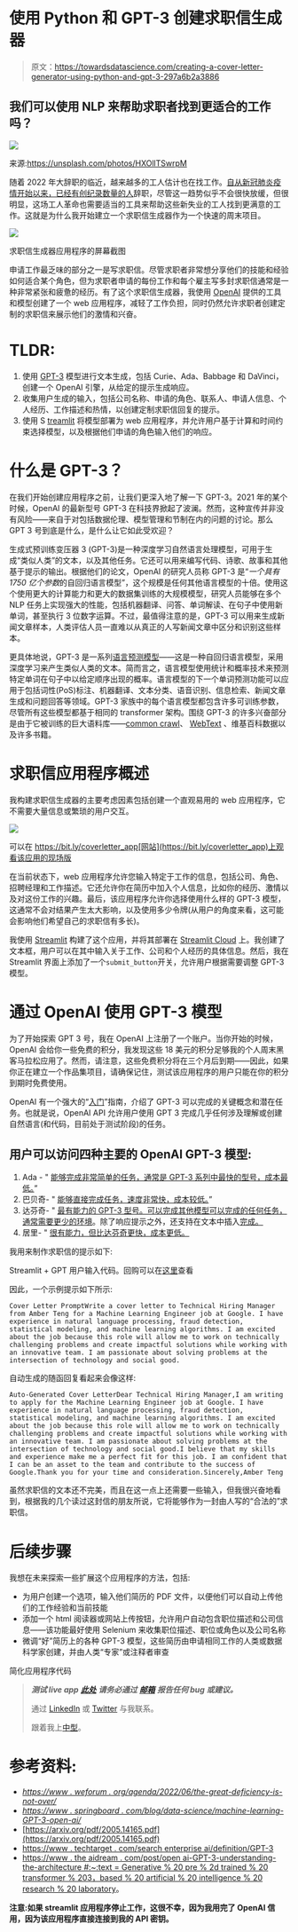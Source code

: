 # 使用 Python 和 GPT-3 创建求职信生成器

> 原文：<https://towardsdatascience.com/creating-a-cover-letter-generator-using-python-and-gpt-3-297a6b2a3886>

## 我们可以使用 NLP 来帮助求职者找到更适合的工作吗？

![](img/2e95cc080ff9456a86eec9e9e1f9b1f5.png)

来源:https://unsplash.com/photos/HXOllTSwrpM

随着 2022 年大辞职的临近，越来越多的工人估计也在找工作。[自从新冠肺炎疫情开始以来，已经有创纪录数量的人](https://www.weforum.org/agenda/2022/06/the-great-resignation-is-not-over/)辞职，尽管这一趋势似乎不会很快放缓，但很明显，这场工人革命也需要适当的工具来帮助这些新失业的工人找到更满意的工作。这就是为什么我开始建立一个求职信生成器作为一个快速的周末项目。

![](img/49136df9b571eaddfa00c7e75e2e7edc.png)

求职信生成器应用程序的屏幕截图

申请工作最乏味的部分之一是写求职信。尽管求职者非常想分享他们的技能和经验如何适合某个角色，但为求职者申请的每份工作和每个雇主写多封求职信通常是一种非常紧张和疲惫的经历。有了这个求职信生成器，我使用 [OpenAI](https://openai.com/) 提供的工具和模型创建了一个 web 应用程序，减轻了工作负担，同时仍然允许求职者创建定制的求职信来展示他们的激情和兴奋。

# TLDR:

1.  使用 [GPT-3](https://en.wikipedia.org/wiki/GPT-3) 模型进行文本生成，包括 Curie、Ada、Babbage 和 DaVinci，创建一个 OpenAI 引擎，从给定的提示生成响应。
2.  收集用户生成的输入，包括公司名称、申请的角色、联系人、申请人信息、个人经历、工作描述和热情，以创建定制求职信回复的提示。
3.  使用 S [treamlit](https://streamlit.io/) 将模型部署为 web 应用程序，并允许用户基于计算和时间约束选择模型，以及根据他们申请的角色输入他们的响应。

# 什么是 GPT-3？

在我们开始创建应用程序之前，让我们更深入地了解一下 GPT-3。2021 年的某个时候，OpenAI 的最新型号 GPT-3 在科技界掀起了波澜。然而，这种宣传并非没有风险——来自于对包括数据伦理、模型管理和节制在内的问题的讨论。那么 GPT 3 号到底是什么，是什么让它如此受欢迎？

生成式预训练变压器 3 (GPT-3)是一种深度学习自然语言处理模型，可用于生成“类似人类”的文本，以及其他任务。它还可以用来编写代码、诗歌、故事和其他基于提示的输出。根据他们的论文，OpenAI 的研究人员称 GPT-3 是“*一个具有 1750 亿个参数*的自回归语言模型”，这个规模是任何其他语言模型的十倍。使用这个使用更大的计算能力和更大的数据集训练的大规模模型，研究人员能够在多个 NLP 任务上实现强大的性能，包括机器翻译、问答、单词解读、在句子中使用新单词，甚至执行 3 位数字运算。不过，最值得注意的是，GPT-3 可以用来生成新闻文章样本，人类评估人员一直难以从真正的人写新闻文章中区分和识别这些样本。

更具体地说，GPT-3 是一系列[语言预测模型](https://www.theaidream.com/post/openai-gpt-3-understanding-the-architecture#:~:text=Generative%20Pre%2Dtrained%20Transformer%203,based%20artificial%20intelligence%20research%20laboratory.)——这是一种自回归语言模型，采用深度学习来产生类似人类的文本。简而言之，语言模型使用统计和概率技术来预测特定单词在句子中以给定顺序出现的概率。语言模型的下一个单词预测功能可以应用于包括词性(PoS)标注、机器翻译、文本分类、语音识别、信息检索、新闻文章生成和问题回答等领域。GPT-3 家族中的每个语言模型都包含许多可训练参数，尽管所有这些模型都基于相同的 transformer 架构。围绕 GPT-3 的许多兴奋部分是由于它被训练的巨大语料库——[common crawl](https://commoncrawl.org/)、 [WebText](https://www.webtext.com/) 、维基百科数据以及许多书籍。

# 求职信应用程序概述

我构建求职信生成器的主要考虑因素包括创建一个直观易用的 web 应用程序，它不需要大量信息或繁琐的用户交互。

![](img/44abb92c5ac036472365042fd1db8b73.png)

可以在 https://bit.ly/coverletter_app[网站](https://bit.ly/coverletter_app)上观看该应用的现场版

在当前状态下，web 应用程序允许您输入特定于工作的信息，包括公司、角色、招聘经理和工作描述。它还允许你在简历中加入个人信息，比如你的经历、激情以及对这份工作的兴趣。最后，该应用程序允许你选择使用什么样的 GPT-3 模型，这通常不会对结果产生太大影响，以及使用多少令牌(从用户的角度来看，这可能会影响他们希望自己的求职信有多长)。

我使用 [Streamlit](https://streamlit.io/) 构建了这个应用，并将其部署在 [Streamlit Cloud](https://streamlit.io/cloud) 上。我创建了文本框，用户可以在其中输入关于工作、公司和个人经历的具体信息。然后，我在 Streamlit 界面上添加了一个`submit_button`开关，允许用户根据需要调整 GPT-3 模型。

# 通过 OpenAI 使用 GPT-3 模型

为了开始探索 GPT 3 号，我在 OpenAI 上注册了一个账户。当你开始的时候，OpenAI 会给你一些免费的积分，我发现这些 18 美元的积分足够我的个人周末黑客马拉松应用了。然而，请注意，这些免费积分将在三个月后到期——因此，如果你正在建立一个作品集项目，请确保记住，测试该应用程序的用户只能在你的积分到期时免费使用。

OpenAI 有一个强大的“[入门](https://beta.openai.com/docs/introduction/overview)”指南，介绍了 GPT-3 可以完成的关键概念和潜在任务。也就是说，OpenAI API 允许用户使用 GPT 3 完成几乎任何涉及理解或创建自然语言(和代码，目前处于测试阶段)的任务。

## 用户可以访问四种主要的 OpenAI GPT-3 模型:

1.  Ada - " [能够完成非常简单的任务，通常是 GPT-3 系列中最快的型号，成本最低。](https://beta.openai.com/docs/models/gpt-3)”
2.  巴贝奇- " [能够直接完成任务，速度非常快，成本较低。](https://beta.openai.com/docs/models/gpt-3)”
3.  达芬奇- " [最有能力的 GPT-3 型号。可以完成其他模型可以完成的任何任务，通常需要更少的环境](https://beta.openai.com/docs/models/gpt-3)。除了响应提示之外，还支持在文本中插入[完成。](https://beta.openai.com/docs/guides/completion/inserting-text)
4.  居里- " [很有能力，但比达芬奇更快，成本更低。](https://beta.openai.com/docs/models/gpt-3)

我用来制作求职信的提示如下:

Streamlit + GPT 用户输入代码。回购可以在[这里](https://github.com/angelaaaateng/job_app_tool)查看

因此，一个示例提示如下所示:

```
Cover Letter PromptWrite a cover letter to Technical Hiring Manager from Amber Teng for a Machine Learning Engineer job at Google. I have experience in natural language processing, fraud detection, statistical modeling, and machine learning algorithms. I am excited about the job because this role will allow me to work on technically challenging problems and create impactful solutions while working with an innovative team. I am passionate about solving problems at the intersection of technology and social good.
```

自动生成的随函回复看起来会像这样:

```
Auto-Generated Cover LetterDear Technical Hiring Manager,I am writing to apply for the Machine Learning Engineer job at Google. I have experience in natural language processing, fraud detection, statistical modeling, and machine learning algorithms. I am excited about the job because this role will allow me to work on technically challenging problems and create impactful solutions while working with an innovative team. I am passionate about solving problems at the intersection of technology and social good.I believe that my skills and experience make me a perfect fit for this job. I am confident that I can be an asset to the team and contribute to the success of Google.Thank you for your time and consideration.Sincerely,Amber Teng
```

虽然求职信的文本还不完美，而且在这一点上还需要一些输入，但我很兴奋地看到，根据我的几个读过这封信的朋友所说，它将能够作为一封由人写的“合法的”求职信。

# 后续步骤

我想在未来探索一些扩展这个应用程序的方法，包括:

*   为用户创建一个选项，输入他们简历的 PDF 文件，以便他们可以自动上传他们的工作经验和当前技能
*   添加一个 html 阅读器或网站上传按钮，允许用户自动包含职位描述和公司信息——该功能最好使用 Selenium 来收集职位描述、职位或角色以及公司名称
*   微调“好”简历上的各种 GPT-3 模型，这些简历由申请相同工作的人类或数据科学家创建，并由人类“专家”或注释者审查

简化应用程序代码

> ***测试 live app*** [***此处***](https://bit.ly/coverletter_app) ***请务必通过*** [***邮箱***](mailto:at2507@nyu.edu) ***报告任何 bug 或建议。***
> 
> 通过 [LinkedIn](https://www.linkedin.com/in/angelavteng/) 或 [Twitter](https://twitter.com/ambervteng) 与我联系。
> 
> 跟着我上[中型](https://medium.com/@angelamarieteng)。

# 参考资料:

*   [*https://www . weforum . org/agenda/2022/06/the-great-deficiency-is-not-over/*](https://www.weforum.org/agenda/2022/06/the-great-resignation-is-not-over/)
*   [*https://www . springboard . com/blog/data-science/machine-learning-GPT-3-open-ai/*](https://www.springboard.com/blog/data-science/machine-learning-gpt-3-open-ai/)
*   [https://arxiv.org/pdf/2005.14165.pdf](https://arxiv.org/pdf/2005.14165.pdf)
*   [https://www . techtarget . com/search enterprise ai/definition/GPT-3](https://www.techtarget.com/searchenterpriseai/definition/GPT-3)
*   [https://www . the aidream . com/post/open ai-GPT-3-understanding-the-architecture #:~:text = Generative % 20 pre % 2d trained % 20 transformer % 203，based % 20 artificial % 20 intelligence % 20 research % 20 laboratory](https://www.theaidream.com/post/openai-gpt-3-understanding-the-architecture#:~:text=Generative%20Pre%2Dtrained%20Transformer%203,based%20artificial%20intelligence%20research%20laboratory)。

**注意:如果 streamlit 应用程序停止工作，这很不幸，因为我用完了 OpenAI 信用，因为该应用程序直接连接到我的 API 密钥。**